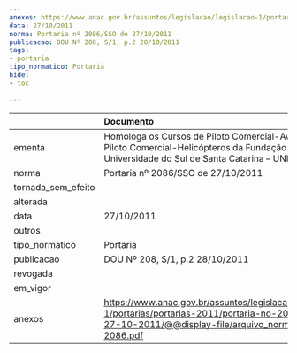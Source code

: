 ```yaml
---
anexos: https://www.anac.gov.br/assuntos/legislacao/legislacao-1/portarias/portarias-2011/portaria-no-2086-sso-de-27-10-2011/@@display-file/arquivo_norma/PA2011-2086.pdf
data: 27/10/2011
norma: Portaria nº 2086/SSO de 27/10/2011
publicacao: DOU Nº 208, S/1, p.2 28/10/2011
tags:
- portaria
tipo_normatico: Portaria
hide: 
- toc 
 
---
```


|                    | Documento                                                                                                                                                         |
|:-------------------|:------------------------------------------------------------------------------------------------------------------------------------------------------------------|
| ementa             | Homologa os Cursos de Piloto Comercial-Avião e de Piloto Comercial-Helicópteros da Fundação Universidade do Sul de Santa Catarina – UNISUL.                       |
| norma              | Portaria nº 2086/SSO de 27/10/2011                                                                                                                                |
| tornada_sem_efeito |                                                                                                                                                                   |
| alterada           |                                                                                                                                                                   |
| data               | 27/10/2011                                                                                                                                                        |
| outros             |                                                                                                                                                                   |
| tipo_normatico     | Portaria                                                                                                                                                          |
| publicacao         | DOU Nº 208, S/1, p.2 28/10/2011                                                                                                                                   |
| revogada           |                                                                                                                                                                   |
| em_vigor           |                                                                                                                                                                   |
| anexos             | https://www.anac.gov.br/assuntos/legislacao/legislacao-1/portarias/portarias-2011/portaria-no-2086-sso-de-27-10-2011/@@display-file/arquivo_norma/PA2011-2086.pdf |